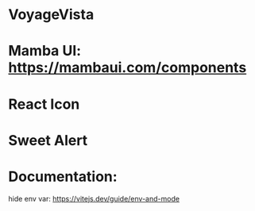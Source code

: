 # VoyageVista
# Mamba UI: https://mambaui.com/components
# React Icon
# Sweet Alert
# Documentation:
hide env var: https://vitejs.dev/guide/env-and-mode